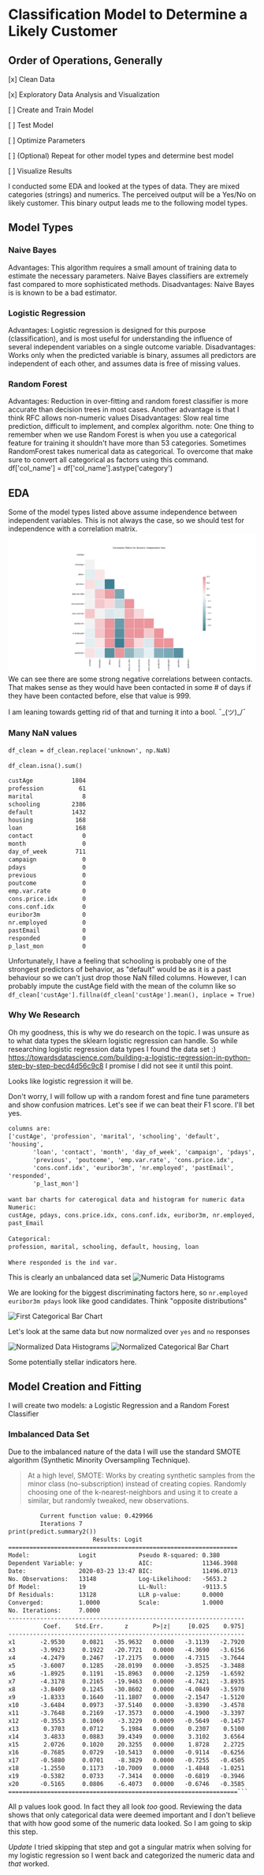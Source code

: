 # Classification Model to Determine a Likely Customer

## Order of Operations, Generally
[x] Clean Data

[x] Exploratory Data Analysis and Visualization

[ ] Create and Train Model

[ ] Test Model

[ ] Optimize Parameters

[ ] (Optional) Repeat for other model types and determine best model

[ ] Visualize Results

I conducted some EDA and looked at the types of data. They are mixed categories (strings) and numerics. The perceived output will be a Yes/No on likely customer. 
This binary output leads me to the following model types.

## Model Types
### Naive Bayes
Advantages: This algorithm requires a small amount of training data to estimate the necessary parameters.
Naive Bayes classifiers are extremely fast compared to more sophisticated methods.
Disadvantages: Naive Bayes is is known to be a bad estimator.

### Logistic Regression
Advantages: Logistic regression is designed for this purpose (classification), and is most useful for understanding the influence of several independent variables
on a single outcome variable.
Disadvantages: Works only when the predicted variable is binary, assumes all predictors are independent of each other, and assumes data is free of missing values.

### Random Forest 
Advantages: Reduction in over-fitting and random forest classifier is more accurate than decision trees in most cases.
Another advantage is that I think RFC allows non-numeric values
Disadvantages: Slow real time prediction, difficult to implement, and complex algorithm.
note:
One thing to remember when we use Random Forest is when you use a categorical feature for training it shouldn't have more than 53 categories. 
Sometimes RandomForest takes numerical data as categorical. To overcome that make sure to convert all categorical as factors using this command.
df['col_name'] = df['col_name'].astype('category')

## EDA
Some of the model types listed above assume independence between independent variables. This is not always the case, so we should test for independence with a correlation matrix.
![Correlation Matrix](Corr_Matrix.png)
We can see there are some strong negative correlations between contacts. That makes sense as they would have been contacted in some # of days if they have been contacted before, else that value is 999.

I am leaning towards getting rid of that and turning it into a bool. ˉ\_(ツ)_/ˉ

### Many NaN values
```df_clean = df_clean.replace('unknown', np.NaN)```

```df_clean.isna().sum()```

```
custAge           1804
profession          61
marital              8
schooling         2386
default           1432
housing            168
loan               168
contact              0
month                0
day_of_week        711
campaign             0
pdays                0
previous             0
poutcome             0
emp.var.rate         0
cons.price.idx       0
cons.conf.idx        0
euribor3m            0
nr.employed          0
pastEmail            0
responded            0
p_last_mon           0
```

Unfortunately, I have a feeling that schooling is probably one of the strongest predictors of behavior, as "default" would be as it is a past behaviour so we can't just drop those NaN filled columns.
However, I can probably impute the custAge field with the mean of the column like so `df_clean['custAge'].fillna(df_clean['custAge'].mean(), inplace = True)`

### Why We Research
Oh my goodness, this is why we do research on the topic. I was unsure as to what data types the sklearn logistic regression can handle. So while researching logistic regression data types I found the data set :)
https://towardsdatascience.com/building-a-logistic-regression-in-python-step-by-step-becd4d56c9c8
I promise I did not see it until this point.

Looks like logistic regression it will be.

Don't worry, I will follow up with a random forest and fine tune parameters and show confusion matrices. Let's see if we can beat their F1 score. I'll bet yes.

```
columns are:
['custAge', 'profession', 'marital', 'schooling', 'default', 'housing',
       'loan', 'contact', 'month', 'day_of_week', 'campaign', 'pdays',
       'previous', 'poutcome', 'emp.var.rate', 'cons.price.idx',
       'cons.conf.idx', 'euribor3m', 'nr.employed', 'pastEmail', 'responded',
       'p_last_mon']

want bar charts for caterogical data and histogram for numeric data
Numeric:
custAge, pdays, cons.price.idx, cons.conf.idx, euribor3m, nr.employed, past_Email

Categorical:
profession, marital, schooling, default, housing, loan

Where responded is the ind var.
```

This is clearly an unbalanced data set
![Numeric Data Histograms](EDA_hist.png)

We are looking for the biggest discriminating factors here, so `nr.employed euribor3m pdays` look like good candidates. Think "opposite distributions" 

![First Categorical Bar Chart](EDA_bar.png)

Let's look at the same data but now normalized over `yes` and `no` responses

![Normalized Data Histograms](EDA_hist_normed.png)
![Normalized Categorical Bar Chart](EDA_bar_normed.png)

Some potentially stellar indicators here.

## Model Creation and Fitting
I will create two models: a Logistic Regression and a Random Forest Classifier
### Imbalanced Data Set
Due to the imbalanced nature of the data I will use the standard SMOTE algorithm (Synthetic Minority Oversampling Technique). 
>At a high level, SMOTE:
>Works by creating synthetic samples from the minor class (no-subscription) instead of creating copies.
>Randomly choosing one of the k-nearest-neighbors and using it to create a similar, but randomly tweaked, new observations.


```Optimization terminated successfully.
         Current function value: 0.429966
         Iterations 7
print(predict.summary2())
                        Results: Logit
=================================================================
Model:              Logit            Pseudo R-squared: 0.380
Dependent Variable: y                AIC:              11346.3908
Date:               2020-03-23 13:47 BIC:              11496.0713
No. Observations:   13148            Log-Likelihood:   -5653.2
Df Model:           19               LL-Null:          -9113.5
Df Residuals:       13128            LLR p-value:      0.0000
Converged:          1.0000           Scale:            1.0000
No. Iterations:     7.0000
-------------------------------------------------------------------
          Coef.    Std.Err.      z       P>|z|     [0.025    0.975]
-------------------------------------------------------------------
x1       -2.9530     0.0821   -35.9632   0.0000   -3.1139   -2.7920
x3       -3.9923     0.1922   -20.7721   0.0000   -4.3690   -3.6156
x4       -4.2479     0.2467   -17.2175   0.0000   -4.7315   -3.7644
x5       -3.6007     0.1285   -28.0199   0.0000   -3.8525   -3.3488
x6       -1.8925     0.1191   -15.8963   0.0000   -2.1259   -1.6592
x7       -4.3178     0.2165   -19.9463   0.0000   -4.7421   -3.8935
x8       -3.8409     0.1245   -30.8602   0.0000   -4.0849   -3.5970
x9       -1.8333     0.1640   -11.1807   0.0000   -2.1547   -1.5120
x10      -3.6484     0.0973   -37.5140   0.0000   -3.8390   -3.4578
x11      -3.7648     0.2169   -17.3573   0.0000   -4.1900   -3.3397
x12      -0.3553     0.1069    -3.3229   0.0009   -0.5649   -0.1457
x13       0.3703     0.0712     5.1984   0.0000    0.2307    0.5100
x14       3.4833     0.0883    39.4349   0.0000    3.3102    3.6564
x15       2.0726     0.1020    20.3255   0.0000    1.8728    2.2725
x16      -0.7685     0.0729   -10.5413   0.0000   -0.9114   -0.6256
x17      -0.5880     0.0701    -8.3829   0.0000   -0.7255   -0.4505
x18      -1.2550     0.1173   -10.7009   0.0000   -1.4848   -1.0251
x19      -0.5382     0.0733    -7.3414   0.0000   -0.6819   -0.3946
x20      -0.5165     0.0806    -6.4073   0.0000   -0.6746   -0.3585
=================================================================```
```
All p values look good. In fact they all look *too* good. Reviewing the data shows that only categorical data were deemed important and I don't believe that with how good some of the numeric data looked. So I am going to skip this step.

*Update* I tried skipping that step and got a singular matrix when solving for my logistic regression so I went back and categorized the numeric data and *that* worked.

